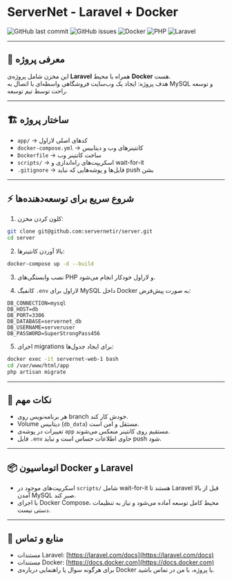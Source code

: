 # ServerNet - Laravel + Docker

![GitHub last commit](https://img.shields.io/github/last-commit/servernetir/server)
![GitHub issues](https://img.shields.io/github/issues/servernetir/server)
![Docker](https://img.shields.io/badge/Docker-ready-brightgreen)
![PHP](https://img.shields.io/badge/PHP-8.0-blue)
![Laravel](https://img.shields.io/badge/Laravel-10-red)

---

## 🚀 معرفی پروژه

این مخزن شامل پروژه‌ی **Laravel** همراه با محیط **Docker** هست.  
هدف پروژه: ایجاد یک وب‌سایت فروشگاهی واسطه‌ای با اتصال به MySQL و توسعه راحت توسط تیم توسعه.

---

## 🏗️ ساختار پروژه

- `app/` → کدهای اصلی لاراول  
- `docker-compose.yml` → کانتینرهای وب و دیتابیس  
- `Dockerfile` → ساخت کانتینر وب  
- `scripts/` → اسکریپت‌های راه‌اندازی و wait-for-it  
- `.gitignore` → فایل‌ها و پوشه‌هایی که نباید push بشن  

---

## ⚡ شروع سریع برای توسعه‌دهنده‌ها

1. کلون کردن مخزن:
```bash
git clone git@github.com:servernetir/server.git
cd server
```

2. بالا آوردن کانتینرها:
```bash
docker-compose up -d --build
```

3. نصب وابستگی‌های PHP و لاراول خودکار انجام می‌شود.

4. کانفیگ `.env` لاراول برای MySQL داخل Docker به صورت پیش‌فرض:
```env
DB_CONNECTION=mysql
DB_HOST=db
DB_PORT=3306
DB_DATABASE=servernet_db
DB_USERNAME=serveruser
DB_PASSWORD=SuperStrongPass456
```

5. اجرای migrations برای ایجاد جدول‌ها:
```bash
docker exec -it servernet-web-1 bash
cd /var/www/html/app
php artisan migrate
```

---

## 🔧 نکات مهم

- هر برنامه‌نویس روی branch خودش کار کند.  
- Volume دیتابیس (`db_data`) مستقل و امن است.  
- تغییرات در پوشه‌ی `app` مستقیم روی کانتینر منعکس می‌شوند.  
- فایل `.env` حاوی اطلاعات حساس است و نباید push شود.  

---

## 📦 اتوماسیون Docker و Laravel

- اسکریپت‌های موجود در `scripts/` شامل wait-for-it هستند تا Laravel قبل از بالا آمدن MySQL صبر کند.  
- با اجرای Docker Compose، محیط کامل توسعه آماده می‌شود و نیاز به تنظیمات دستی نیست.

---

## 📌 منابع و تماس

- مستندات Laravel: [https://laravel.com/docs](https://laravel.com/docs)  
- مستندات Docker: [https://docs.docker.com](https://docs.docker.com)  
- برای هرگونه سوال یا راهنمایی درباره‌ی Docker یا پروژه، با من در تماس باشید.
